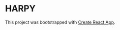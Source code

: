 # HARPY #

This project was bootstrapped with [Create React App](https://github.com/facebookincubator/create-react-app).
